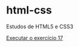 # html-css
 Estudos de HTML5 e CSS3

 <a href="https://eduardorag.github.io/html-css/exercicios/ex17solo/index.html">Executar o exercício 17</a>